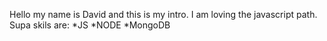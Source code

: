 Hello my name is David and this is my intro.
I am loving the javascript path.
Supa skils are:
*JS
*NODE
*MongoDB